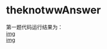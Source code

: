 # theknotwwAnswer  
第一题代码运行结果为：  
[img](https://github.com/KinvinCoding/theknotwwAnswer/blob/main/%E8%AF%BA%E7%89%B9%E8%BD%AF%E4%BB%B6%E5%BC%80%E5%8F%91%E6%B5%8B%E8%AF%95%E9%A2%98/runtime_1.png)  
[img](https://github.com/KinvinCoding/theknotwwAnswer/blob/main/%E8%AF%BA%E7%89%B9%E8%BD%AF%E4%BB%B6%E5%BC%80%E5%8F%91%E6%B5%8B%E8%AF%95%E9%A2%98/runtime_2.png)

